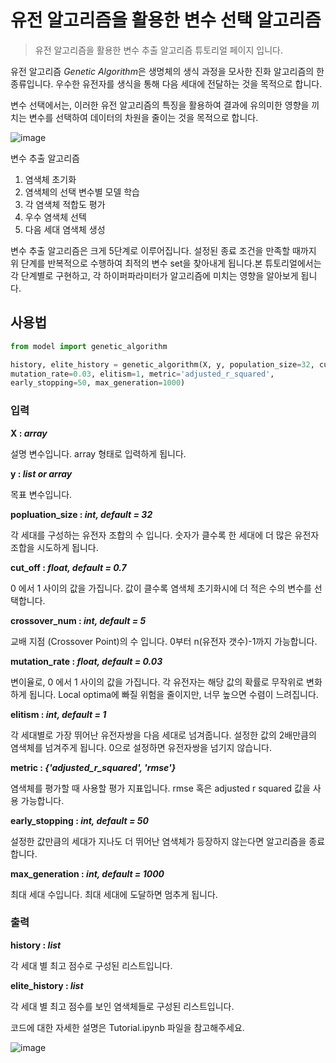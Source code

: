 
# 유전 알고리즘을 활용한 변수 선택 알고리즘

> 유전 알고리즘을 활용한 변수 추출 알고리즘 튜토리얼 페이지 입니다.

유전 알고리즘 *Genetic Algorithm*은 생명체의 생식 과정을 모사한 진화 알고리즘의 한 종류입니다. 우수한 유전자를 생식을 통해 다음 세대에 전달하는 것을 목적으로 합니다.

변수 선택에서는, 이러한 유전 알고리즘의 특징을 활용하여 결과에 유의미한 영향을 끼치는 변수를 선택하여 데이터의 차원을 줄이는 것을 목적으로 합니다.

![image](https://user-images.githubusercontent.com/35906602/195434721-17c8d056-b788-4c6e-9f9d-0e3d1245ae9a.png)

변수 추출 알고리즘


1. 염색체 초기화
2. 염색체의 선택 변수별 모델 학습
3. 각 염색체 적합도 평가
4. 우수 염색체 선텍
5. 다음 세대 염색체 생성

변수 추출 알고리즘은 크게 5단계로 이루어집니다. 설정된 종료 조건을 만족할 때까지 위 단계를 반복적으로 수행하여 최적의 변수 set을 찾아내게 됩니다.본 튜토리얼에서는 각 단계별로 구현하고, 각 하이퍼파라미터가 알고리즘에 미치는 영향을 알아보게 됩니다.


## 사용법

```python
from model import genetic_algorithm

history, elite_history = genetic_algorithm(X, y, population_size=32, cut_off=0.7, crossover_num=5,
mutation_rate=0.03, elitism=1, metric='adjusted_r_squared',
early_stopping=50, max_generation=1000)
```

### 입력

**X : *array***

설명 변수입니다. array 형태로 입력하게 됩니다.

**y : *list or array***

목표 변수입니다.

**popluation_size : *int, default = 32*** 

각 세대를 구성하는 유전자 조합의 수 입니다. 숫자가 클수록 한 세대에 더 많은 유전자 조합을 시도하게 됩니다.

**cut_off : *float, default = 0.7*** 

0 에서 1 사이의 값을 가집니다. 값이 클수록 염색체 초기화시에 더 적은 수의 변수를 선택합니다. 

**crossover_num : *int, default = 5***
 
교배 지점 (Crossover Point)의 수 입니다. 0부터 n(유전자 갯수)-1까지 가능합니다.

**mutation_rate : *float, default = 0.03***

변이율로, 0 에서 1 사이의 값을 가집니다. 각 유전자는 해당 값의 확률로 무작위로 변화하게 됩니다. Local optima에 빠질 위험을 줄이지만, 너무 높으면 수렴이 느려집니다.

**elitism : *int, default = 1***

각 세대별로 가장 뛰어난 유전자쌍을 다음 세대로 넘겨줍니다. 설정한 값의 2배만큼의 염색체를 넘겨주게 됩니다. 0으로 설정하면 유전자쌍을 넘기지 않습니다.

**metric : *{'adjusted_r_squared', 'rmse'}***

염색체를 평가할 때 사용할 평가 지표입니다. rmse 혹은 adjusted r squared 값을 사용 가능합니다.

**early_stopping : *int, default = 50*** 

설정한 값만큼의 세대가 지나도 더 뛰어난 염색체가 등장하지 않는다면 알고리즘을 종료합니다.
 
**max_generation : *int, default = 1000***

최대 세대 수입니다. 최대 세대에 도달하면 멈추게 됩니다.

### 출력

**history : *list***

각 세대 별 최고 점수로 구성된 리스트입니다.

**elite_history : *list***

각 세대 별 최고 점수를 보인 염색체들로 구성된 리스트입니다.


코드에 대한 자세한 설명은 Tutorial.ipynb 파일을 참고해주세요.

![image](https://user-images.githubusercontent.com/35906602/195432094-a174c2cf-f7bd-4f48-acb0-ef54e3664056.png)